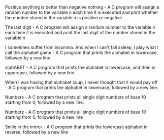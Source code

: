  Positive anything is better than negative nothing - A C  program will assign a random number to the variable n each time it is executed and print whether the number stored in the variable n is positive or negative

The last digit -  A C program will assign a random number to the variable n each time it is executed and print the last digit of the number stored in the variable n

I sometimes suffer from insomnia. And when I can't fall asleep, I play what I call the alphabet game - A C program that prints the alphabet in lowercase, followed by a new line

alphABET - A C program that prints the alphabet in lowercase, and then in uppercase, followed by a new line.

When I was having that alphabet soup, I never thought that it would pay off - A C program that prints the alphabet in lowercase, followed by a new line.

Numbers - A C program that prints all single digit numbers of base 10 starting from 0, followed by a new line.

Numberz - A C program that prints all single digit numbers of base 10 starting from 0, followed by a new line

Smile in the mirror - A C program that prints the lowercase alphabet in reverse, followed by a new line
